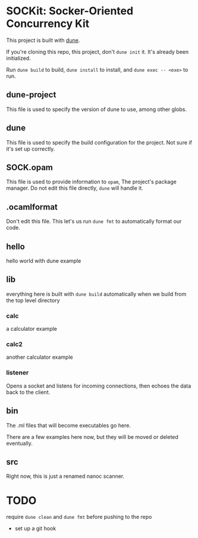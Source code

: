 # SOCKit: Socker-Oriented Concurrency Kit
This project is built with [dune](https://dune.build/).

If you're cloning this repo, this project, don't `dune init` it. It's already been initialized.

Run `dune build` to build, `dune install` to install, and `dune exec -- <exe>` to run.

## dune-project
This file is used to specify the version of dune to use, among other globs.

## dune
This file is used to specify the build configuration for the project. Not sure if it's set up correctly.

## SOCK.opam
This file is used to provide information to `opam`, The project's package manager. Do not edit this file directly, `dune` will handle it.

## .ocamlformat
Don't edit this file. This let's us run `dune fmt` to automatically format our code.

## hello
hello world with dune example

## lib
everything here is built with `dune build` automatically when we build from the top level directory

### calc
a calculator example

### calc2
another calculator example

### listener
Opens a socket and listens for incoming connections,
then echoes the data back to the client.

## bin
The .ml files that will become executables go here.

There are a few examples here now, but they will be moved or deleted eventually.

## src
Right now, this is just a renamed nanoc scanner.

# TODO
require `dune clean` and `dune fmt` before pushing to the repo
* set up a git hook

